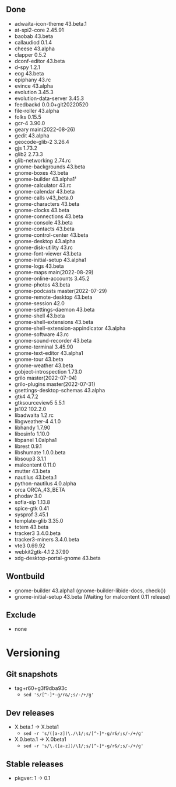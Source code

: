 ## Done
- adwaita-icon-theme 43.beta.1
- at-spi2-core 2.45.91
- baobab 43.beta
- callaudiod 0.1.4
- cheese 43.alpha
- clapper 0.5.2
- dconf-editor 43.beta
- d-spy 1.2.1
- eog 43.beta
- epiphany 43.rc
- evince 43.alpha
- evolution 3.45.3
- evolution-data-server 3.45.3
- feedbackd 0.0.0+git20220520
- file-roller 43.alpha
- folks 0.15.5
- gcr-4 3.90.0
- geary main(2022-08-26)
- gedit 43.alpha
- geocode-glib-2 3.26.4
- gjs 1.73.2
- glib2 2.73.3
- glib-networking 2.74.rc
- gnome-backgrounds 43.beta
- gnome-boxes 43.beta
- gnome-builder 43.alpha1¹
- gnome-calculator 43.rc
- gnome-calendar 43.beta
- gnome-calls v43_beta.0
- gnome-characters 43.beta
- gnome-clocks 43.beta
- gnome-connections 43.beta
- gnome-console 43.beta
- gnome-contacts 43.beta
- gnome-control-center 43.beta
- gnome-desktop 43.alpha
- gnome-disk-utility 43.rc
- gnome-font-viewer 43.beta
- gnome-initial-setup 43.alpha1
- gnome-logs 43.beta
- gnome-maps main(2022-08-29)
- gnome-online-accounts 3.45.2
- gnome-photos 43.beta
- gnome-podcasts master(2022-07-29)
- gnome-remote-desktop 43.beta
- gnome-session 42.0
- gnome-settings-daemon 43.beta
- gnome-shell 43.beta
- gnome-shell-extensions 43.beta
- gnome-shell-extension-appindicator 43.alpha
- gnome-software 43.rc
- gnome-sound-recorder 43.beta
- gnome-terminal 3.45.90
- gnome-text-editor 43.alpha1
- gnome-tour 43.beta
- gnome-weather 43.beta
- gobject-introspection 1.73.0
- grilo master(2022-07-04)
- grilo-plugins master(2022-07-31)
- gsettings-desktop-schemas 43.alpha
- gtk4 4.7.2
- gtksourceview5 5.5.1
- js102 102.2.0
- libadwaita 1.2.rc
- libgweather-4 4.1.0
- libhandy 1.7.90
- libosinfo 1.10.0
- libpanel 1.0alpha1
- librest 0.9.1
- libshumate 1.0.0.beta
- libsoup3 3.1.1
- malcontent 0.11.0
- mutter 43.beta
- nautilus 43.beta.1
- python-nautilus 4.0.alpha
- orca ORCA_43_BETA
- phodav 3.0
- sofia-sip 1.13.8
- spice-gtk 0.41
- sysprof 3.45.1
- template-glib 3.35.0
- totem 43.beta
- tracker3 3.4.0.beta
- tracker3-miners 3.4.0.beta
- vte3 0.69.92
- webkit2gtk-4.1 2.37.90
- xdg-desktop-portal-gnome 43.beta

## Wontbuild
- gnome-builder 43.alpha1 (gnome-builder-libide-docs, check())
- gnome-initial-setup 43.beta (Waiting for malcontent 0.11 release)

## Exclude
- none

# Versioning
## Git snapshots
* tag+r60+g3f9dba93c
  * `sed 's/[^-]*-g/r&/;s/-/+/g'`

## Dev releases
* X.beta.1 -> X.beta1
  * `sed -r 's/([a-z])\./\1/;s/[^-]*-g/r&/;s/-/+/g'`
* X.0.beta.1 -> X.0beta1
  * `sed -r 's/\.([a-z])/\1/;s/[^-]*-g/r&/;s/-/+/g'`

## Stable releases
* pkgver: 1 -> 0.1
